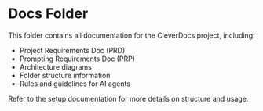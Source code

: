# Docs Folder

This folder contains all documentation for the CleverDocs project, including:
- Project Requirements Doc (PRD)
- Prompting Requirements Doc (PRP)
- Architecture diagrams
- Folder structure information
- Rules and guidelines for AI agents

Refer to the setup documentation for more details on structure and usage. 
